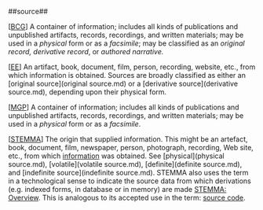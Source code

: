 ##source##

\[[BCG](SOURCES.md#BCG)\] A container of information; includes all kinds of publications and unpublished artifacts, records, recordings, and written materials; may be used in a *physical* form or as a *facsimile*; may be classified as an *original record, derivative record*, or *authored narrative.*

\[[EE](SOURCES.md#EE)\]  An artifact, book, document, film, person, recording, website, etc., from which information is obtained. Sources are broadly classified as either an [original source](original source.md) or a [derivative source](derivative source.md), depending upon their physical form.

\[[MGP](SOURCES.md#MGP)\] A container of information; includes all kinds of publications and unpublished artifacts, records, recordings, and written materials; may be used in a *physical* form or as a *facsimile*.

\[[STEMMA](SOURCES.md#STEMMA)\] The origin that supplied information. This might be an artefact, book, document, film, newspaper, person, photograph, recording, Web site, etc., from which [information](information.md) was obtained. See [physical](physical source.md), [volatile](volatile source.md), [definite](definite source.md), and [indefinite source](indefinite source.md). STEMMA also uses the term in a technological sense to indicate the source data from which derivations (e.g. indexed forms, in database or in memory) are made [STEMMA: Overview](http://www.parallaxview.co/familyhistorydata/home/overview). This is analogous to its accepted use in the term: [source code](https://en.wikipedia.org/wiki/Source_code).
